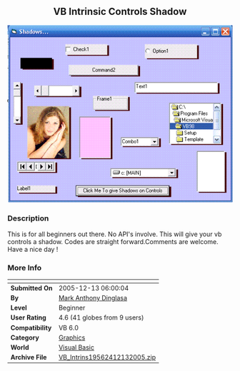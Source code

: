 ﻿<div align="center">

## VB Intrinsic Controls Shadow

<img src="PIC2005121355649257.gif">
</div>

### Description

This is for all beginners out there. No API's involve. This will give your vb controls a shadow. Codes are straight forward.Comments are welcome. Have a nice day !
 
### More Info
 


<span>             |<span>
---                |---
**Submitted On**   |2005-12-13 06:00:04
**By**             |[Mark Anthony Dinglasa](https://github.com/Planet-Source-Code/PSCIndex/blob/master/ByAuthor/mark-anthony-dinglasa.md)
**Level**          |Beginner
**User Rating**    |4.6 (41 globes from 9 users)
**Compatibility**  |VB 6\.0
**Category**       |[Graphics](https://github.com/Planet-Source-Code/PSCIndex/blob/master/ByCategory/graphics__1-46.md)
**World**          |[Visual Basic](https://github.com/Planet-Source-Code/PSCIndex/blob/master/ByWorld/visual-basic.md)
**Archive File**   |[VB\_Intrins19562412132005\.zip](https://github.com/Planet-Source-Code/mark-anthony-dinglasa-vb-intrinsic-controls-shadow__1-63633/archive/master.zip)








